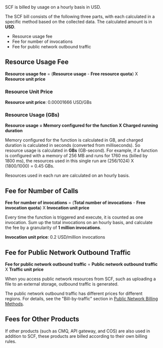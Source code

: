 SCF is billed by usage on a hourly basis in USD.

The SCF bill consists of the following three parts, with each calculated in a specific method based on the collected data. The calculated amount is in **USD**.

* Resource usage fee 
* Fee for number of invocations
* Fee for public network outbound traffic

## Resource Usage Fee

**Resource usage fee** = (**Resource usage** - **Free resource quota**) X **Resource unit price**

### Resource Unit Price

**Resource unit price**: 0.00001666 USD/GBs

### Resource Usage (GBs)

**Resource usage = Memory configured for the function X Charged running duration**

Memory configured for the function is calculated in GB, and charged duration is calculated in seconds (converted from milliseconds). So resource usage is calculated in **GBs** (GB-second).
For example, if a function is configured with a memory of 256 MB and runs for 1760 ms (billed by 1800 ms), the resources used in this single run are (256/1024) X (1800/1000) = 0.45 GBs.

Resources used in each run are calculated on an hourly basis.

## Fee for Number of Calls

**Fee for number of invocations** = (**Total number of invocations** - **Free invocation quota**) X **Invocation unit price**

Every time the function is triggered and execute, it is counted as one invocation. Sum up the total invocations on an hourly basis, and calculate the fee by a granularity of **1 million invocations**.



**Invocation unit price**: 0.2 USD/million invocations


## Fee for Public Network Outbound Traffic

**Fee for public network outbound traffic** = **Public network outbound traffic** X **Traffic unit price**

When you access public network resources from SCF, such as uploading a file to an external storage, outbound traffic is generated.

The public network outbound traffic has different prices for different regions. For details, see the "Bill-by-traffic" section in [Public Network Billing Methods](https://intl.cloud.tencent.com/document/product/213/10578).


## Fees for Other Products

If other products (such as CMQ, API gateway, and COS) are also used in addition to SCF, these products are billed according to their own billing rules.
